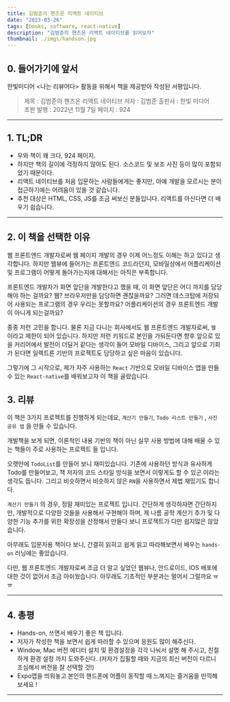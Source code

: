 ```yaml
---
title: 김범준의 핸즈온 리액트 네이티브
date: "2023-03-26"
tags: [books, software, react-native]
description: "김범준의 핸즈온 리액트 네이티브를 읽어보자"
thumbnail: ./imgs/handson.jpg
---
```


## 0. 들어가기에 앞서

한빛미디어 <나는 리뷰어다> 활동을 위해서 책을 제공받아 작성된 서평입니다.

> 제목 : 김범준의 핸즈온 리액트 네이티브
> 저자 : 김범준
> 출판사 : 한빛 미디어  
> 초판 발행 : 2022년 11월 7일
> 페이지 : 924

---

## 1. TL;DR

- 우와 책이 꽤 크다, 924 페이지.
- 하지만 책의 길이에 걱정하지 않아도 된다. 소스코드 및 보조 사진 등이 많이 포함되었기 때문이다.
- 리액트 네이티브를 처음 입문하는 사람들에게는 좋지만, 아예 개발을 모르시는 분이 접근하기에는 어려움이 있을 것 같습니다.
- 추천 대상은 HTML, CSS, JS를 조금 써보신 분들입니다. 리액트를 아신다면 더 배우기 쉽습니다.

---

## 2. 이 책을 선택한 이유

웹 프론트엔드 개발자로써 웹 페이지 개발의 경우 이제 어느정도 이해는 하고 있다고 생각합니다. 하지만 웹뷰에 들어가는 프론트엔드 코드라던지, 모바일상에서 어플리케이션 및 프로그램이 어떻게 돌아가는지에 대해서는 아직은 부족합니다.

프론트엔드 개발자가 화면 앞단을 개발한다고 했을 때, 이 화면 앞단은 어디 까지를 담당해야 하는 걸까요? 웹? 브라우저만을 담당하면 괜찮을까요? 그러면 데스크탑에 저장되어 사용되는 프로그램의 경우 우리는 못할까요? 어플리케이션의 경우 프론트엔드 개발이 아니게 되는걸까요?

종종 저런 고민을 합니다. 물론 지금 다니는 회사에서도 웹 프론트엔드 개발자로써, `웹` 이라고 제한이 되어 있습니다. 하지만 저런 키워드로 본인을 가둬둔다면 향후 앞으로 있을 커리어에서 발전이 더딜거 같다는 생각이 들어 모바일 디바이스, 그리고 앞으로 기회가 된다면 일렉트론 기반의 프로젝트도 담당하고 싶은 마음이 있습니다.

그렇기에 그 시작으로, 제가 자주 사용하는 `React` 기반으로 모바일 디바이스 앱을 만들 수 있는 `React-native`를 배워보고자 이 책을 골랐습니다.

## 3. 리뷰

이 책은 3가지 프로젝트를 진행하게 되는데요, `계산기 만들기`, `Todo 리스트 만들기` , `사진 공유 앱` 을 만들 수 있습니다.

개발책을 보게 되면, 이론적인 내용 기반의 책이 아닌 실무 사용 방법에 대해 배울 수 있는 책들이 주로 사용하는 프로젝트 들 입니다.

오랫만에 `TodoList`를 만들어 보니 재미있습니다. 기존에 사용하던 방식과 유사하게 Todo를 만들어보고, 책 저자의 코드 스타일 방식을 보면서 이렇게도 할 수 있군 이라는 생각도 듭니다. 그리고 비슷하면서 비슷하지 않은 `RN`을 사용하면서 제법 재밌기도 합니다.

`계산기 만들기` 의 경우, 정말 재미있는 프로젝트 입니다. 간단하게 생각하자면 간단하지만, 개발적으로 다양한 것들을 사용해서 구현해야 하며, 제 나름 공학 계산기 추가 및 다양한 기능 추가를 위한 확장성을 산정해서 만들다 보니 프로젝트가 다만 쉽지많은 않았습니다.

아무래도 입문자용 책이다 보니, 간결히 읽히고 쉽게 읽고 따라해보면서 배우는 `hands-on` 러닝에는 좋았습니다.

다만, 웹 프론트엔드 개발자로써 조금 더 알고 싶었던 웹뷰나, 안드로이드, IOS 배포에 대한 것이 없어서 조금 아쉬웠습니다. 아무래도 기초적인 부분과는 멀어서 그럴까요 ㅠㅠ

---

## 4. 총평

- Hands-on, 쓰면서 배우기 좋은 책 입니다.
- 저자가 작성한 책을 보면서 쉽게 따라할 수 있으며 응원도 많이 해주신다.
- Window, Mac 버전 에디터 설치 및 환경설정을 각각 나눠서 설명 해 주시고, 친절하게 환경 설정 까지 도와주신다. (저자가 집필할 때와 지금의 최신 버전이 다르니 조심해서 버전을 잘 선택할 것!)
- Expo앱을 띄워놓고 본인의 핸드폰에 어플이 동작할 때 느껴지는 즐거움을 만끽해보세요 !

---
